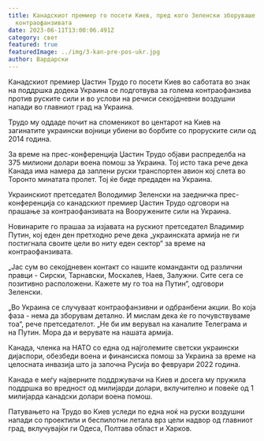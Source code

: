 ```yaml
---
title: Канадскиот премиер го посети Киев, пред кого Зеленски зборуваше за
  контраофанзивата
date: 2023-06-11T13:00:06.491Z
category: свет
featured: true
featuredImage: ../img/3-kan-pre-pos-ukr.jpg
author: Вардарски
---
```

Канадскиот премиер Џастин Трудо го посети Киев во саботата во знак на поддршка додека Украина се подготвува за голема контраофанзива против руските сили и во услови на речиси секојдневни воздушни напади во главниот град на Украина.

Трудо му оддаде почит на споменикот во центарот на Киев на загинатите украински војници убиени во борбите со проруските сили од 2014 година.

За време на прес-конференција Џастин Трудо објави распределба на 375 милиони долари воена помош за Украина. Тој исто така рече дека Канада има намера да заплени руски транспортен авион кој слета во Торонто минатата пролет. Тој ќе биде предаден на Украина.

Украинскиот претседател Володимир Зеленски на заедничка прес-конференција со канадскиот премиер Џастин Трудо одговори на прашање за контраофанзивата на Вооружените сили на Украина.

Новинарите го прашаа за изјавата на рускиот претседател Владимир Путин, кој еден ден претходно рече дека „украинската армија не ги постигнала своите цели во ниту еден сектор“ за време на контраофанзивата.

„Јас сум во секојдневен контакт со нашите команданти од различни правци - Сирски, Тарнавски, Москалев, Наев, Залужни. Сите сега се позитивно расположени. Кажете му го тоа на Путин“, одговори Зеленски.

„Во Украина се случуваат контраофанзивни и одбранбени акции. Во која фаза - нема да зборувам детално. И мислам дека ќе го почувствуваме тоа“, рече претседателот. „Не би им верувал на каналите Телеграма и на Путин. Мора да и верувате на нашата армија.

Канада, членка на НАТО со една од најголемите светски украински дијаспори, обезбеди воена и финансиска помош за Украина за време на целосната инвазија што ја започна Русија во февруари 2022 година.

Канада е меѓу најверните поддржувачи на Киев и досега му пружила поддршка во вредност од милијарди долари, вклучително и повеќе од 1 милијарда канадски долари воена помош.

Патувањето на Трудо во Киев уследи по една ноќ на руски воздушни напади со проектили и беспилотни летала врз цели надвор од главниот град, вклучувајќи ги Одеса, Полтава област и Харков.